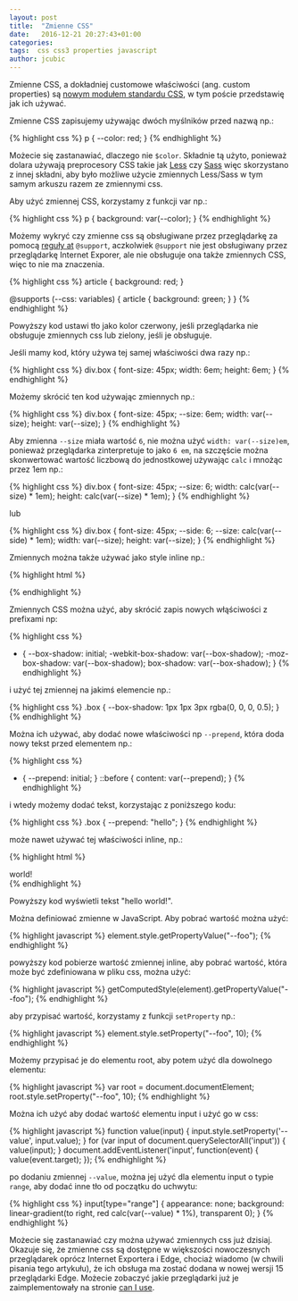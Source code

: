 ```yaml
---
layout: post
title:  "Zmienne CSS"
date:   2016-12-21 20:27:43+01:00
categories: 
tags:  css css3 properties javascript
author: jcubic
---
```


Zmienne CSS, a dokładniej customowe właściwości (ang. custom properties) są [nowym modułem standardu CSS](https://www.w3.org/TR/css-variables/),
w tym poście przedstawię jak ich używać. 

<!-- more -->

Zmienne CSS zapisujemy używając dwóch myślników przed nazwą np.:

{% highlight css %}
p {
    --color: red;
}
{% endhighlight %}

Możecie się zastanawiać, dlaczego nie `$color`. Składnie tą użyto, ponieważ dolara używają preprocesory CSS takie jak
[Less](https://pl.wikipedia.org/wiki/Less_(j%C4%99zyk_arkuszy_styl%C3%B3w)) czy [Sass](https://en.wikipedia.org/wiki/Sass_(stylesheet_language))
więc skorzystano z innej składni, aby było możliwe użycie zmiennych Less/Sass w tym samym arkuszu razem ze zmiennymi css.

Aby użyć zmiennej CSS, korzystamy z funkcji var np.:

{% highlight css %}
p {
    background: var(--color);
}
{% endhighlight %}

Możemy wykryć czy zmienne css są obsługiwane przez przeglądarkę za pomocą [reguły at](https://developer.mozilla.org/en-US/docs/Web/CSS/At-rule) `@support`,
aczkolwiek `@support` nie jest obsługiwany przez przeglądarkę Internet Exporer, ale nie obsługuje ona także zmiennych CSS, więc to nie ma znaczenia.

{% highlight css %}
article {
    background: red;
}

@supports (--css: variables) {
    article {
        background: green;
    }
}
{% endhighlight %}

Powyższy kod ustawi tło jako kolor czerwony, jeśli przeglądarka nie obsługuje zmiennych css
lub zielony, jeśli je obsługuje.

Jeśli mamy kod, który używa tej samej właściwości dwa razy np.:

{% highlight css %}
div.box {
    font-size: 45px;
    width: 6em;
    height: 6em;
}
{% endhighlight %}

Możemy skrócić ten kod używając zmiennych np.:

{% highlight css %}
div.box {
    font-size: 45px;
    --size: 6em;
    width: var(--size);
    height: var(--size);
}
{% endhighlight %}

Aby zmienna `--size` miała wartość `6`, nie można użyć `width: var(--size)em`, ponieważ przeglądarka zinterpretuje to jako `6 em`,
na szczęście można skonwertować wartość liczbową do jednostkowej używając `calc` i mnożąc przez 1em np.:

{% highlight css %}
div.box {
    font-size: 45px;
    --size: 6;
    width: calc(var(--size) * 1em);
    height: calc(var(--size) * 1em);
}
{% endhighlight %}

lub

{% highlight css %}
div.box {
    font-size: 45px;
    --side: 6;
    --size: calc(var(--side) * 1em);
    width: var(--size);
    height: var(--size);
}
{% endhighlight %}

Zmiennych można także używać jako style inline np.:

{% highlight html %}
<div class="box" style="--side: 7"></div>
{% endhighlight %}


Zmiennych CSS można użyć, aby skrócić zapis nowych włąściwości z prefixami np:

{% highlight css %}
* {
    --box-shadow: initial;
    -webkit-box-shadow: var(--box-shadow);
    -moz-box-shadow: var(--box-shadow);
    box-shadow: var(--box-shadow);
}
{% endhighlight %}

i użyć tej zmiennej na jakimś elemencie np.:

{% highlight css %}
.box {
    --box-shadow: 1px 1px 3px rgba(0, 0, 0, 0.5);
}
{% endhighlight %}

Można ich używać, aby dodać nowe właściwości np `--prepend`, która doda nowy tekst przed elementem np.:

{% highlight css %}
* {
    --prepend: initial;
}
::before {
    content: var(--prepend);
}
{% endhighlight %}

i wtedy możemy dodać tekst, korzystając z poniższego kodu:

{% highlight css %}
.box {
    --prepend: "hello";
}
{% endhighlight %}

może nawet używać tej właściwości inline, np.:

{% highlight html %}
<div style="--prepend: 'hello '">world!</div>
{% endhighlight %}

Powyższy kod wyświetli tekst "hello world!".

Można definiować zmienne w JavaScript. Aby pobrać wartość można użyć:

{% highlight javascript %}
element.style.getPropertyValue("--foo");
{% endhighlight %}

powyższy kod pobierze wartość zmiennej inline, aby pobrać wartość, która może być zdefiniowana w pliku css, można użyć:

{% highlight javascript %}
getComputedStyle(element).getPropertyValue("--foo");
{% endhighlight %}

aby przypisać wartość, korzystamy z funkcji `setProperty` np.:

{% highlight javascript %}
element.style.setProperty("--foo", 10);
{% endhighlight %}

Możemy przypisać je do elementu root, aby potem użyć dla dowolnego elementu:

{% highlight javascript %}
var root = document.documentElement;
root.style.setProperty("--foo", 10);
{% endhighlight %}

Można ich użyć aby dodać wartość elementu input i użyć go w css:

{% highlight javascript %}
function value(input) {
    input.style.setProperty('--value', input.value);
}
for (var input of document.querySelectorAll('input')) {
    value(input);
}
document.addEventListener('input', function(event) {
    value(event.target);
});
{% endhighlight %}

po dodaniu zmiennej `--value`, można jej użyć dla elementu input o typie `range`, aby dodać inne tło od początku do uchwytu:

{% highlight css %}
input[type="range"] {
    appearance: none;
    background: linear-gradient(to right, red calc(var(--value) * 1%), transparent 0);
}
{% endhighlight %}

Możecie się zastanawiać czy można używać zmiennych css już dzisiaj. Okazuje się, że zmienne css są dostępne w większości
nowoczesnych przeglądarek oprócz Internet Exportera i Edge, chociaż wiadomo (w chwili pisania tego artykułu), że ich obsługa ma zostać dodana w nowej wersji 15 przeglądarki Edge.
Możecie zobaczyć jakie przeglądarki już je zaimplementowały na stronie [can I use](http://caniuse.com/#feat=css-variables).